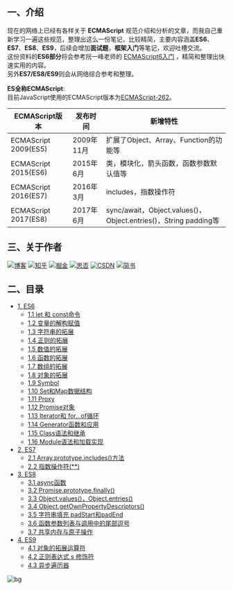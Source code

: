 ## 一、介绍
现在的网络上已经有各样关于 **ECMAScript** 规范介绍和分析的文章，而我自己重新学习一遍这些规范，整理出这么一份笔记，比较精简，主要内容涵盖**ES6**、**ES7**、**ES8**、**ES9**，后续会增加**面试题**，**框架入门**等笔记，欢迎吐槽交流。  
这份资料的**ES6部分**将会参考阮一峰老师的 [ECMAScript6入门](http://es6.ruanyifeng.com/) ，精简和整理出快速实用的内容。  
另外**ES7/ES8/ES9**则会从网络综合参考和整理。     

**ES全称ECMAScript**:  
目前JavaScript使用的ECMAScript版本为[ECMAScript-262](https://www.ecma-international.org/ecma-262/)。

| ECMAScript版本 | 发布时间 | 新增特性 |
| ------ | ------ | ------ |
| ECMAScript 2009(ES5) | 	2009年11月 | 扩展了Object、Array、Function的功能等 |
| ECMAScript 2015(ES6) | 	2015年6月 | 类，模块化，箭头函数，函数参数默认值等 |
| ECMAScript 2016(ES7) | 	2016年3月 | includes，指数操作符 |
| ECMAScript 2017(ES8) | 	2017年6月 | sync/await，Object.values()，Object.entries()，String padding等 | 


## 三、关于作者
[![博客](http://images.pingan8787.com/icon_my1.png)](http://www.pingan8787.com)
[![知乎](http://images.pingan8787.com/icon_zhihu1.png)](https://zhuanlan.zhihu.com/cute-javascript)
[![掘金](http://images.pingan8787.com/icon_juejin1.png)](https://juejin.im/user/586fc337a22b9d0058807d53/posts)
[![思否](http://images.pingan8787.com/icon_sf1.png)](https://segmentfault.com/blog/pingan8787)
[![CSDN](http://images.pingan8787.com/icon_csdn1.png)](https://blog.csdn.net/qq_36380426)
[![简书](http://images.pingan8787.com/icon_jianshu1.png)](https://www.jianshu.com/u/2ec5d94afd60)

## 二、目录
- [1. ES6](https://github.com/pingan8787/Leo-JavaScript/blob/master/Cute-JavaScript/Cute-ES/1.ES6.md)
    - [1.1 let 和 const命令](https://github.com/pingan8787/Leo-JavaScript/blob/master/Cute-JavaScript/Cute-ES/1.ES6.md)
    - [1.2 变量的解构赋值](https://github.com/pingan8787/Leo-JavaScript/blob/master/Cute-JavaScript/Cute-ES/1.ES6.md)
    - [1.3 字符串的拓展](https://github.com/pingan8787/Leo-JavaScript/blob/master/Cute-JavaScript/Cute-ES/1.ES6.md)
    - [1.4 正则的拓展](https://github.com/pingan8787/Leo-JavaScript/blob/master/Cute-JavaScript/Cute-ES/1.ES6.md)
    - [1.5 数值的拓展](https://github.com/pingan8787/Leo-JavaScript/blob/master/Cute-JavaScript/Cute-ES/1.ES6.md)
    - [1.6 函数的拓展](https://github.com/pingan8787/Leo-JavaScript/blob/master/Cute-JavaScript/Cute-ES/1.ES6.md)
    - [1.7 数组的拓展](https://github.com/pingan8787/Leo-JavaScript/blob/master/Cute-JavaScript/Cute-ES/1.ES6.md)
    - [1.8 对象的拓展](https://github.com/pingan8787/Leo-JavaScript/blob/master/Cute-JavaScript/Cute-ES/1.ES6.md)
    - [1.9 Symbol](https://github.com/pingan8787/Leo-JavaScript/blob/master/Cute-JavaScript/Cute-ES/1.ES6.md)
    - [1.10 Set和Map数据结构](https://github.com/pingan8787/Leo-JavaScript/blob/master/Cute-JavaScript/Cute-ES/1.ES6.md)
    - [1.11 Proxy](https://github.com/pingan8787/Leo-JavaScript/blob/master/Cute-JavaScript/Cute-ES/1.ES6.md)
    - [1.12 Promise对象](https://github.com/pingan8787/Leo-JavaScript/blob/master/Cute-JavaScript/Cute-ES/1.ES6.md)
    - [1.13 Iterator和 for...of循环](https://github.com/pingan8787/Leo-JavaScript/blob/master/Cute-JavaScript/Cute-ES/1.ES6.md)
    - [1.14 Generator函数和应用](https://github.com/pingan8787/Leo-JavaScript/blob/master/Cute-JavaScript/Cute-ES/1.ES6.md)
    - [1.15 Class语法和继承](https://github.com/pingan8787/Leo-JavaScript/blob/master/Cute-JavaScript/Cute-ES/1.ES6.md)
    - [1.16 Module语法和加载实现](https://github.com/pingan8787/Leo-JavaScript/blob/master/Cute-JavaScript/Cute-ES/1.ES6.md)
- [2. ES7](https://github.com/pingan8787/Leo-JavaScript/blob/master/Cute-JavaScript/Cute-ES/2.ES7.md)
    - [2.1 Array.prototype.includes()方法](https://github.com/pingan8787/Leo-JavaScript/blob/master/Cute-JavaScript/Cute-ES/2.ES7.md)
    - [2.2 指数操作符(**)](https://github.com/pingan8787/Leo-JavaScript/blob/master/Cute-JavaScript/Cute-ES/2.ES7.md)
- [3. ES8](https://github.com/pingan8787/Leo-JavaScript/blob/master/Cute-JavaScript/Cute-ES/3.ES8.md)
    - [3.1 async函数](https://github.com/pingan8787/Leo-JavaScript/blob/master/Cute-JavaScript/Cute-ES/3.ES8.md)
    - [3.2 Promise.prototype.finally()](https://github.com/pingan8787/Leo-JavaScript/blob/master/Cute-JavaScript/Cute-ES/3.ES8.md)
    - [3.3 Object.values()，Object.entries()](https://github.com/pingan8787/Leo-JavaScript/blob/master/Cute-JavaScript/Cute-ES/3.ES8.md)
    - [3.4 Object.getOwnPropertyDescriptors()](https://github.com/pingan8787/Leo-JavaScript/blob/master/Cute-JavaScript/Cute-ES/3.ES8.md)
    - [3.5 字符串填充 padStart和padEnd](#35https://github.com/pingan8787/Leo-JavaScript/blob/master/Cute-JavaScript/Cute-ES/3.ES9.md)
    - [3.6 函数参数列表与调用中的尾部逗号](https://github.com/pingan8787/Leo-JavaScript/blob/master/Cute-JavaScript/Cute-ES/3.ES9.md)
    - [3.7 共享内存与原子操作](https://github.com/pingan8787/Leo-JavaScript/blob/master/Cute-JavaScript/Cute-ES/3.ES9.md)
- [4. ES9](https://github.com/pingan8787/Leo-JavaScript/blob/master/Cute-JavaScript/Cute-ES/4.ES9.md)
    - [4.1 对象的拓展运算符](https://github.com/pingan8787/Leo-JavaScript/blob/master/Cute-JavaScript/Cute-ES/4.ES9.md)
    - [4.2 正则表达式 s 修饰符](https://github.com/pingan8787/Leo-JavaScript/blob/master/Cute-JavaScript/Cute-ES/4.ES9.md)
    - [4.3 异步遍历器](https://github.com/pingan8787/Leo-JavaScript/blob/master/Cute-JavaScript/Cute-ES/4.ES9.md)


![bg](http://images.pingan8787.com/fe_bg.png)  